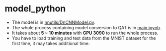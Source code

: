 # model_python

* The model is in [nnutils/DnCNNModel.py](https://github.com/Koyama-Tsubasa/VLSI_System_Design/blob/main/Final_project/model_python/nnutils/DnCNNModel.py).
* The whole process containing model conversion to QAT is in [main.ipynb](https://github.com/Koyama-Tsubasa/VLSI_System_Design/blob/main/Final_project/model_python/main.ipynb).
* It takes about **5 ~ 10 minutes** with **GPU 3090** to run the whole process.
* You have to load training and test data from the MNIST dataset for the first time, it may takes additional time.
